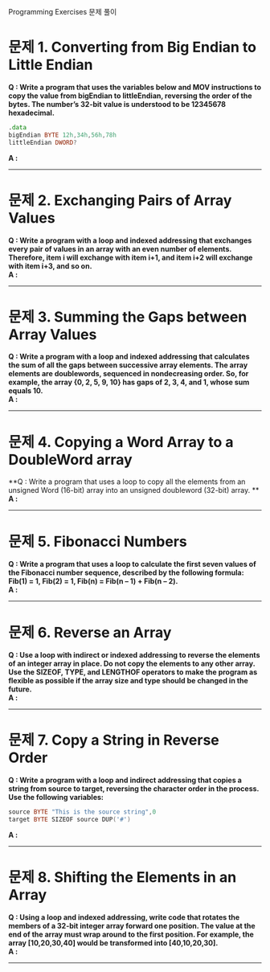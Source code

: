 Programming Exercises 문제 풀이

# 문제 1. Converting from Big Endian to Little Endian    
**Q : Write a program that uses the variables below and MOV instructions to copy the value from bigEndian to littleEndian, reversing the order of the bytes. The number’s 32-bit value is understood to be 12345678 hexadecimal.**  
```asm
.data
bigEndian BYTE 12h,34h,56h,78h
littleEndian DWORD?
```
**A :**  

---
# 문제 2. Exchanging Pairs of Array Values   
**Q : Write a program with a loop and indexed addressing that exchanges every pair of values in an array with an even number of elements. Therefore, item i will exchange with item i+1, and item i+2 will exchange with item i+3, and so on.**  
**A :**  

---
# 문제 3. Summing the Gaps between Array Values   
**Q : Write a program with a loop and indexed addressing that calculates the sum of all the gaps between successive array elements. The array elements are doublewords, sequenced in nondecreasing order. So, for example, the array {0, 2, 5, 9, 10} has gaps of 2, 3, 4, and 1, whose sum equals 10.**  
**A :**  

---
# 문제 4. Copying a Word Array to a DoubleWord array   
**Q : Write a program that uses a loop to copy all the elements from an unsigned Word (16-bit) array into an unsigned doubleword (32-bit) array. **  
**A :**  

---
# 문제 5. Fibonacci Numbers   
**Q : Write a program that uses a loop to calculate the first seven values of the Fibonacci number sequence, described by the following formula: Fib(1) = 1, Fib(2) = 1, Fib(n) = Fib(n – 1) + Fib(n – 2).**  
**A :**  

---
# 문제 6. Reverse an Array   
**Q : Use a loop with indirect or indexed addressing to reverse the elements of an integer array in place. Do not copy the elements to any other array. Use the SIZEOF, TYPE, and LENGTHOF operators to make the program as flexible as possible if the array size and type should be changed in the future.**  
**A :**  

---
# 문제 7. Copy a String in Reverse Order   
**Q : Write a program with a loop and indirect addressing that copies a string from source to target, reversing the character order in the process. Use the following variables:**  
```asm
source BYTE "This is the source string",0
target BYTE SIZEOF source DUP('#')
```
**A :**  

---
# 문제 8. Shifting the Elements in an Array   
**Q : Using a loop and indexed addressing, write code that rotates the members of a 32-bit integer array forward one position. The value at the end of the array must wrap around to the first position. For example, the array [10,20,30,40] would be transformed into [40,10,20,30].**  
**A :**  

---
